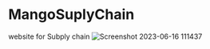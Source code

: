 # MangoSuplyChain
website for Subply chain
![Screenshot 2023-06-16 111437](https://github.com/boss2546th/MangoSuplyChain/assets/61747927/ef29456b-d94a-425e-8c55-45c23b799a70)
